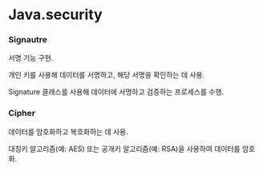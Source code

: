 # Java.security

### Signautre

서명 기능 구현.

개인 키를 사용해 데이터를 서명하고, 해당 서명을 확인하는 데 사용.

Signature 클래스를 사용해 데이터에 서명하고 검증하는 프로세스를 수행.

### Cipher

데이터를 암호화하고 복호화하는 데 사용.

대칭키 알고리즘(예: AES) 또는 공개키 알고리즘(예: RSA)을 사용하여 데이터를 암호화.
